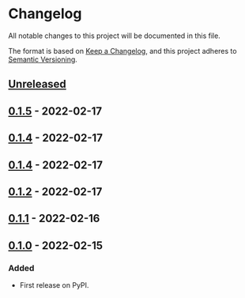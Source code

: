 # Changelog
All notable changes to this project will be documented in this file.

The format is based on [Keep a Changelog](https://keepachangelog.com/en/1.0.0/),
and this project adheres to [Semantic Versioning](https://semver.org/spec/v2.0.0.html).


## [Unreleased]

## [0.1.5] - 2022-02-17

## [0.1.4] - 2022-02-17

## [0.1.4] - 2022-02-17

## [0.1.2] - 2022-02-17

## [0.1.1] - 2022-02-16

## [0.1.0] - 2022-02-15
### Added
- First release on PyPI.

[Unreleased]: https://github.com/DmitriyValetov/domicolor/compare/v0.1.5...HEAD
[0.1.5]: https://github.com/DmitriyValetov/domicolor/compare/v0.1.4...v0.1.5
[0.1.4]: https://github.com/DmitriyValetov/domicolor/compare/v0.1.4...v0.1.4
[0.1.4]: https://github.com/DmitriyValetov/domicolor/compare/v0.1.2...v0.1.4
[0.1.2]: https://github.com/DmitriyValetov/domicolor/compare/v0.1.1...v0.1.2
[0.1.1]: https://github.com/DmitriyValetov/domicolor/compare/v0.1.0...v0.1.1
[0.1.0]: https://github.com/DmitriyValetov/domicolor/compare/releases/tag/v0.1.0
